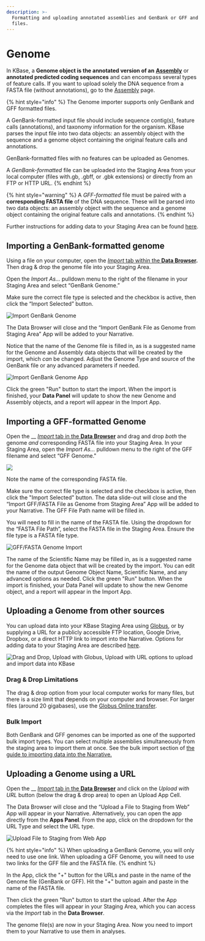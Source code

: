 ```yaml
---
description: >-
  Formatting and uploading annotated assemblies and GenBank or GFF and FASTA
  files.
---
```


# Genome

In KBase, a **Genome object is the annotated version of an** [**Assembly**](assembly.md) or **annotated predicted coding sequences** and can encompass several types of feature calls. If you want to upload solely the DNA sequence from a FASTA file (without annotations), go to the [Assembly](assembly.md) page.

{% hint style="info" %}
The Genome importer supports only GenBank and GFF formatted files.&#x20;

A GenBank-formatted input file should include sequence contig(s), feature calls (annotations), and taxonomy information for the organism. KBase parses the input file into two data objects: an assembly object with the sequence and a genome object containing the original feature calls and annotations.

GenBank-formatted files with no features can be uploaded as Genomes.

A _GenBank-formatted_ file can be uploaded into the Staging Area from your local computer (files with.gb, .gbff, or .gbk extensions) or directly from an FTP or HTTP URL.
{% endhint %}

{% hint style="warning" %}
A _GFF-formatted_ file must be paired with a **corresponding FASTA file** of the DNA sequence. These  will be parsed into two data objects: an assembly object with the sequence and a genome object containing the original feature calls and annotations.
{% endhint %}

Further instructions for adding data to your Staging Area can be found [here](../../getting-started/narrative/add-data.md#uploading-data-from-external-sources).

## Importing a GenBank-formatted genome

Using a file on your computer, open the [_Import_ tab within the **Data Browser**](../../getting-started/narrative/add-data.md)**.** Then drag & drop the genome file into your Staging Area.&#x20;

Open the _Import As..._ pulldown menu to the right of the filename in your Staging Area and select “GenBank Genome.”

Make sure the correct file type is selected and the checkbox is active, then click the “Import Selected” button.

![Import GenBank Genome](../../.gitbook/assets/Import\_genbank.png)

The Data Browser will close and the “Import GenBank File as Genome from Staging Area” App will be added to your Narrative.

Notice that the name of the Genome file is filled in, as is a suggested name for the Genome and Assembly data objects that will be created by the import, which _can_ be changed. Adjust the Genome Type and source of the GenBank file or any advanced parameters if needed.&#x20;

![Import GenBank Genome App](<../../.gitbook/assets/GenBank\_Import (1).gif>)

Click the green "Run" button to start the import. When the import is finished, your **Data Panel** will update to show the new Genome and Assembly objects, and a report will appear in the Import App.

## Importing a GFF-formatted Genome

Open the __ [_Import_ tab in the **Data Browser**](../../getting-started/narrative/add-data.md) and drag and drop _both_ the genome _and_ corresponding FASTA file into your Staging Area. In your Staging Area, open the _Import As..._ pulldown menu to the right of the GFF filename and select “GFF Genome."

![](../../.gitbook/assets/Import\_GFFgenome.png)

Note the name of the corresponding FASTA file.

Make sure the correct file type is selected and the checkbox is active, then click the "Import Selected" button. The data slide-out will close and the “Import GFF/FASTA File as Genome from Staging Area” App will be added to your Narrative. The GFF File Path name will be filled in.

You will need to fill in the name of the FASTA file. Using the dropdown for the “FASTA File Path”, select the FASTA file in the Staging Area. Ensure the file type is a FASTA file type.&#x20;

![GFF/FASTA Genome Import](../../.gitbook/assets/GFF\_FASTA\_Genome\_import.png)

The name of the Scientific Name may be filled in, as is a suggested name for the Genome data object that will be created by the import. You can edit the name of the output Genome Object Name, Scientific Name, and any advanced options as needed. Click the green "Run" button. When the import is finished, your Data Panel will update to show the new Genome object, and a report will appear in the Import App.

## Uploading a Genome from other sources

You can upload data into your KBase Staging Area using [Globus](../globus.md), or by supplying a URL for a publicly accessible FTP location, Google Drive, Dropbox, or a direct HTTP link to import into the Narrative. Options for adding data to your Staging Area are described [here](../../getting-started/narrative/add-data.md).

![Drag and Drop, Upload with Globus, Upload with URL options to upload and import data into KBase](<../../.gitbook/assets/Staging\_Upload options.png>)

### **Drag & Drop Limitations**

The drag & drop option from your local computer works for many files, but there is a size limit that depends on your computer and browser. For larger files (around 20 gigabases), use the [Globus Online transfer](../globus.md).&#x20;

### Bulk Import

Both GenBank and GFF genomes can be imported as one of the supported bulk import types. You can select multiple assemblies simultaneously from the staging area to import them at once. See the bulk import section of [the guide to importing data into the Narrative.](https://docs.kbase.us/getting-started/narrative/add-data)&#x20;

## Uploading a Genome using a URL&#x20;

Open the __ [_Import_ tab in the **Data Browser**](../../getting-started/narrative/add-data.md) and click on the _Upload with URL_ button (below the drag & drop area) to open an Upload App Cell.

The Data Browser will close and the “Upload a File to Staging from Web” App will appear in your Narrative. Alternatively, you can open the app directly from the **Apps Panel**. From the app, click on the dropdown for the URL Type and select the URL type.

![Upload File to Staging from Web App](../../.gitbook/assets/UploadwithURL\_app.png)

{% hint style="info" %}
When uploading a GenBank Genome, you will only need to use one link. When uploading a GFF Genome, you will need to use two links for the GFF file and the FASTA file.&#x20;
{% endhint %}

In the App, click the "+" button for the URLs and paste in the name of the Genome file (GenBank or GFF). Hit the "+" button again and paste in the name of the FASTA file.

Then click the green "Run" button to start the upload. After the App completes the files will appear in your Staging Area, which you can access via the _Import_ tab in the **Data Browser**.

The genome file(s) are now in your Staging Area. Now you need to import them to your Narrative to use them in analyses.
